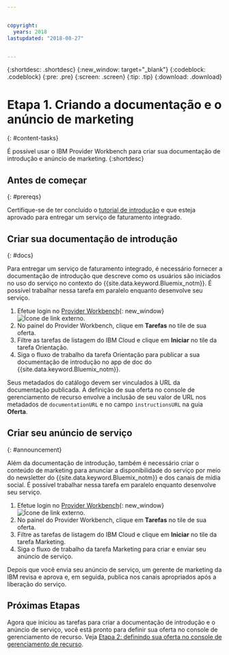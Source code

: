 ```yaml
---


copyright:
  years: 2018
lastupdated: "2018-08-27"


---
```


{:shortdesc: .shortdesc}
{:new_window: target="_blank"}
{:codeblock: .codeblock}
{:pre: .pre}
{:screen: .screen}
{:tip: .tip}
{:download: .download}

# Etapa 1. Criando a documentação e o anúncio de marketing
{: #content-tasks}

É possível usar o IBM Provider Workbench para criar sua documentação de introdução e anúncio de marketing.
{:shortdesc}

## Antes de começar
{: #prereqs}

Certifique-se de ter concluído o [tutorial de introdução](/docs/third-party/index.html) e que esteja aprovado para entregar um serviço de faturamento integrado.

## Criar sua documentação de introdução
{: #docs}

Para entregar um serviço de faturamento integrado, é necessário fornecer a documentação de introdução que descreve como os
usuários são iniciados no uso do serviço no contexto do {{site.data.keyword.Bluemix_notm}}. É possível trabalhar nessa tarefa em paralelo enquanto desenvolve seu serviço.

1. Efetue login no [Provider Workbench](https://www.ibm.com/marketplace/workbench/){: new_window} ![Ícone de link externo](../icons/launch-glyph.svg "Ícone de link externo").
2. No painel do Provider Workbench, clique em **Tarefas** no tile de sua oferta.
3. Filtre as tarefas de listagem do IBM Cloud e clique em **Iniciar** no tile da tarefa Orientação.
4. Siga o fluxo de trabalho da tarefa Orientação para publicar a sua documentação de introdução no app de doc do {{site.data.keyword.Bluemix_notm}}.

Seus metadados do catálogo devem ser vinculados à URL da documentação publicada. A definição de sua oferta no console de gerenciamento de recurso envolve a inclusão de seu valor de URL nos metadados de `documentationURL` e no campo `instructionsURL` na guia **Oferta**.

## Criar seu anúncio de serviço
{: #announcement}

Além da documentação de introdução, também é necessário criar o conteúdo de marketing para anunciar a disponibilidade do
serviço por meio do newsletter do {{site.data.keyword.Bluemix_notm}} e dos canais de mídia social. É possível trabalhar nessa tarefa em paralelo enquanto desenvolve seu serviço.

1. Efetue login no [Provider Workbench](https://www.ibm.com/marketplace/workbench/){: new_window} ![Ícone de link externo](../icons/launch-glyph.svg "Ícone de link externo").
2. No painel do Provider Workbench, clique em **Tarefas** no tile de sua oferta.
3. Filtre as tarefas de listagem do IBM Cloud e clique em **Iniciar** no tile da tarefa Marketing.
4. Siga o fluxo de trabalho da tarefa Marketing para criar e enviar seu anúncio de serviço.

Depois que você envia seu anúncio de serviço, um gerente de marketing da IBM revisa e aprova e, em seguida, publica nos canais apropriados após a liberação do serviço.

## Próximas Etapas

Agora que iniciou as tarefas para criar a documentação de introdução e o anúncio de serviço, você está pronto para definir sua oferta no console de gerenciamento de recurso. Veja [Etapa 2: definindo sua oferta no console de gerenciamento de recurso](/docs/third-party/cis2-rmc-define.html).
